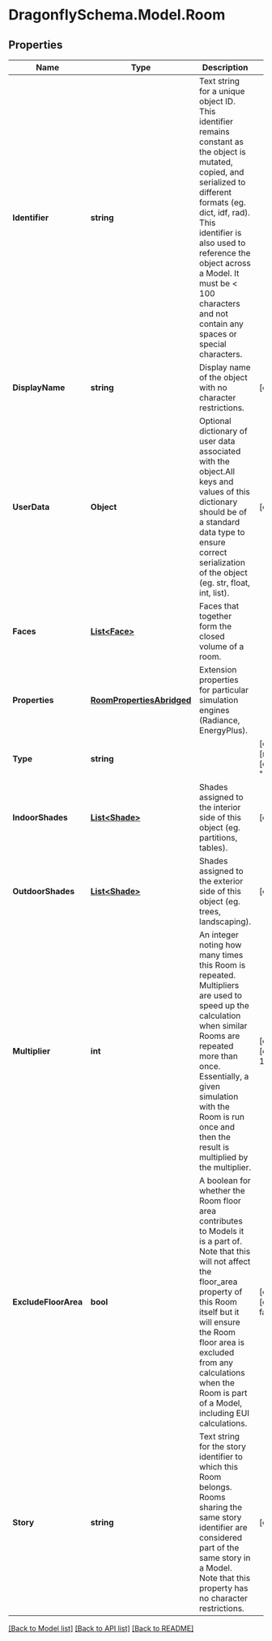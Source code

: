 
# DragonflySchema.Model.Room

## Properties

Name | Type | Description | Notes
------------ | ------------- | ------------- | -------------
**Identifier** | **string** | Text string for a unique object ID. This identifier remains constant as the object is mutated, copied, and serialized to different formats (eg. dict, idf, rad). This identifier is also used to reference the object across a Model. It must be &lt; 100 characters and not contain any spaces or special characters. | 
**DisplayName** | **string** | Display name of the object with no character restrictions. | [optional] 
**UserData** | **Object** | Optional dictionary of user data associated with the object.All keys and values of this dictionary should be of a standard data type to ensure correct serialization of the object (eg. str, float, int, list). | [optional] 
**Faces** | [**List&lt;Face&gt;**](Face.md) | Faces that together form the closed volume of a room. | 
**Properties** | [**RoomPropertiesAbridged**](RoomPropertiesAbridged.md) | Extension properties for particular simulation engines (Radiance, EnergyPlus). | 
**Type** | **string** |  | [optional] [readonly] [default to "Room"]
**IndoorShades** | [**List&lt;Shade&gt;**](Shade.md) | Shades assigned to the interior side of this object (eg. partitions, tables). | [optional] 
**OutdoorShades** | [**List&lt;Shade&gt;**](Shade.md) | Shades assigned to the exterior side of this object (eg. trees, landscaping). | [optional] 
**Multiplier** | **int** | An integer noting how many times this Room is repeated. Multipliers are used to speed up the calculation when similar Rooms are repeated more than once. Essentially, a given simulation with the Room is run once and then the result is multiplied by the multiplier. | [optional] [default to 1]
**ExcludeFloorArea** | **bool** | A boolean for whether the Room floor area contributes to Models it is a part of. Note that this will not affect the floor_area property of this Room itself but it will ensure the Room floor area is excluded from any calculations when the Room is part of a Model, including EUI calculations. | [optional] [default to false]
**Story** | **string** | Text string for the story identifier to which this Room belongs. Rooms sharing the same story identifier are considered part of the same story in a Model. Note that this property has no character restrictions. | [optional] 

[[Back to Model list]](../README.md#documentation-for-models)
[[Back to API list]](../README.md#documentation-for-api-endpoints)
[[Back to README]](../README.md)

